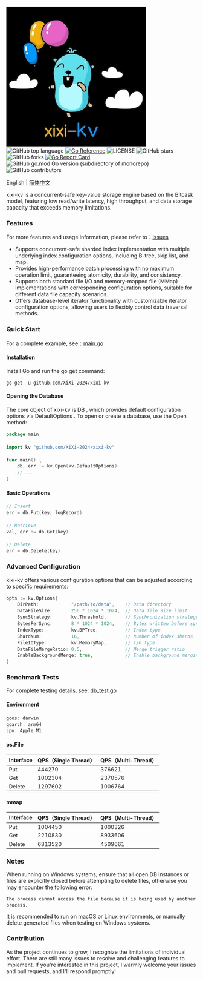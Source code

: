 ![xixi-kv-logo.jpg](./assets/images/xixi-kv-logo.jpg)\
![GitHub top language](https://img.shields.io/github/languages/top/XiXi-2024/xixi-kv)   [![Go Reference](https://pkg.go.dev/badge/github.com/XiXi-2024/xixi-kv)](https://pkg.go.dev/github.com/XiXi-2024/xixi-kv)   ![LICENSE](https://img.shields.io/github/license/XiXi-2024/xixi-kv)   ![GitHub stars](https://img.shields.io/github/stars/XiXi-2024/xixi-kv)   ![GitHub forks](https://img.shields.io/github/forks/XiXi-2024/xixi-kv)   [![Go Report Card](https://goreportcard.com/badge/github.com/XiXi-2024/xixi-kv)](https://goreportcard.com/report/github.com/XiXi-2024/xixi-kv)![GitHub go.mod Go version (subdirectory of monorepo)](https://img.shields.io/github/go-mod/go-version/XiXi-2024/xixi-kv)![GitHub contributors](https://img.shields.io/github/contributors/XiXi-2024/xixi-kv)

English | [简体中文](README_CN.md)

xixi-kv is a concurrent-safe key-value storage engine based on the Bitcask model, featuring low read/write latency, high throughput, and data storage capacity that exceeds memory limitations.
### Features

For more features and usage information, please refer to：[issues](https://github.com/XiXi-2024/xixi-kv/issues)

* Supports concurrent-safe sharded index implementation with multiple underlying index configuration options, including B-tree, skip list, and map.
* Provides high-performance batch processing with no maximum operation limit, guaranteeing atomicity, durability, and consistency.
* Supports both standard file I/O and memory-mapped file (MMap) implementations with corresponding configuration options, suitable for different data file capacity scenarios.
* Offers database-level iterator functionality with customizable iterator configuration options, allowing users to flexibly control data traversal methods.

### Quick Start
For a complete example, see：[main.go](examples/db/main.go)

#### Installation
Install Go and run the go get command:
```shell
go get -u github.com/XiXi-2024/xixi-kv
```
#### Opening the Database
The core object of xixi-kv is DB , which provides default configuration options via DefaultOptions . To open or create a database, use the Open method:
```go
package main

import kv "github.com/XiXi-2024/xixi-kv"

func main() {
	db, err := kv.Open(kv.DefaultOptions)
    // ...
}

```
#### Basic Operations
```go
// Insert
err = db.Put(key, logRecord)

// Retrieve
val, err := db.Get(key)

// Delete
err = db.Delete(key)
```
### Advanced Configuration

xixi-kv offers various configuration options that can be adjusted according to specific requirements:

```go
opts := kv.Options{
    DirPath:            "/path/to/data",    // Data directory 
    DataFileSize:       256 * 1024 * 1024,  // Data file size limit
    SyncStrategy:       kv.Threshold,       // Synchronization strategy
    BytesPerSync:       8 * 1024 * 1024,    // Bytes written before synchronization
    IndexType:          kv.BPTree,          // Index type
    ShardNum:           16,                 // Number of index shards
    FileIOType:         kv.MemoryMap,       // I/O type
    DataFileMergeRatio: 0.5,                // Merge trigger ratio
    EnableBackgroundMerge: true,            // Enable background merging
}
```

### Benchmark Tests

For complete testing details, see: [db_test.go](benchmark/db_test.go)

#### Environment

```go
goos: darwin
goarch: arm64
cpu: Apple M1
```

#### os.File

| Interface   | QPS（Single Thread） | QPS（Multi-Thread） |
| ------ | ------------- | ------------- |
| Put    | 444279        | 376621        |
| Get    | 1002304       | 2370576       |
| Delete | 1297602       | 1006764       |

#### mmap

| Interface   | QPS（Single Thread） | QPS（Multi-Thread） |
| ------ | ------------- | ------------- |
| Put    | 1004450       | 1000326       |
| Get    | 2210830       | 8933606       |
| Delete | 6813520       | 4509661       |

### Notes

When running on Windows systems, ensure that all open DB instances or files are explicitly closed before attempting to delete files, otherwise you may encounter the following error:

```plaintext
The process cannot access the file because it is being used by another process.
```

It is recommended to run on macOS or Linux environments, or manually delete generated files when testing on Windows systems.

### Contribution

As the project continues to grow, I recognize the limitations of individual effort. There are still many issues to resolve and challenging features to implement. If you're interested in this project, I warmly welcome your issues and pull requests, and I'll respond promptly!